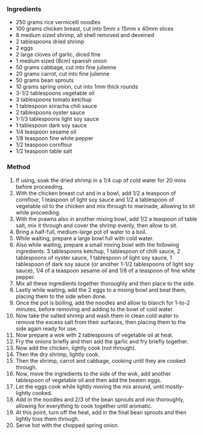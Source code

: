 ### Ingredients

* 250 grams rice vermicelli noodles
* 100 grams chicken breast, cut into 5mm x 15mm x 40mm slices
* 8 medium sized shrimp, all shell removed and deveined
* 2 tablespoons dried shrimp
* 2 eggs
* 2 large cloves of garlic, diced fine
* 1 medium sized (8cm) spanish onion
* 50 grams cabbage, cut into fine julienne
* 20 grams carrot, cut into fine julienne
* 50 grams bean sprouts
* 10 grams spring onion, cut into 1mm thick rounds
* 3-1/2 tablespoons vegetable oil
* 3 tablespoons tomato ketchup
* 1 tablespoon sriracha chili sauce
* 2 tablespoons oyster sauce
* 1-1/3 tablespoons light soy sauce
* 1 tablespoon dark soy sauce
* 1/4 teaspoon sesame oil
* 1/8 teaspoon fine white pepper
* 1/2 teaspoon cornflour
* 1/2 teaspoon table salt


### Method

1. If using, soak the dried shrimp in a 1/4 cup of cold water for 20 mins before proceeding.
1. With the chicken breast cut and in a bowl, add 1/2 a teaspoon of cornflour, 1 teaspoon of light soy sauce and 1/2 a tablespoon of vegetable oil to the chicken and mix through to marinade, allowing to sit while proceeding.
1. With the prawns also in another mixing bowl, add 1/2 a teaspoon of table salt, mix it through and cover the shrimp evenly, then allow to sit.
1. Bring a half-full, medium-large pot of water to a boil.
1. While waiting, prepare a large bowl full with cold water.
1. Also while waiting, prepare a small mixing bowl with the following ingredients: 3 tablespoons ketchup, 1 tablespoon of chilli sauce, 2 tablespoons of oyster sauce, 1 tablespoon of light soy sauce, 1 tablespoon of dark soy sauce (or another 1-1/2 tablespoons of light soy sauce), 1/4 of a teaspoon sesame oil and 1/8 of a teaspoon of fine white pepper.
1. Mix all these ingredients together thoroughly and then place to the side.
1. Lastly while waiting, add the 2 eggs to a mixing bowl and beat them, placing them to the side when done.
1. Once the pot is boiling, add the noodles and allow to blanch for 1-to-2 minutes, before removing and adding to the bowl of cold water.
1. Now take the salted shrimp and wash them in clean cold water to remove the excess salt from their surfaces, then placing them to the side again ready for use.
1. Now prepare a wok with 2 tablespoons of vegetable oil at heat.
1. Fry the onions briefly and then add the garlic and fry briefly together.
1. Now add the chicken, lightly cook (not through).
1. Then the dry shrimp, lightly cook.
1. Then the shrimp, carrot and cabbage, cooking until they are cooked through.
1. Now, move the ingredients to the side of the wok, add another tablespoon of vegetable oil and then add the beaten eggs.
1. Let the eggs cook while lightly moving the mix around, until mostly-lightly cooked.
1. Add in the noodles and 2/3 of the bean sprouts and mix thoroughly, allowing for everything to cook together until aromatic.
1. At this point, turn off the heat, add in the final bean sprouts and then lightly toss them through.
1. Serve hot with the chopped spring onion.
